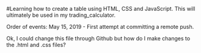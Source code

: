 #Learning how to create a table using HTML, CSS and JavaScript.
This will ultimately be used in my trading_calculator.

Order of events:
May 15, 2019 - First attempt at committing a remote push.

Ok, I could change this file through Github but how do I make changes to the .html and .css files?
